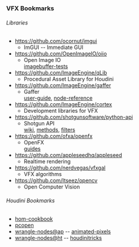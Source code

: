 ### VFX Bookmarks
###### Libraries
- https://github.com/ocornut/imgui
  - ImGUI -- Immediate GUI
- https://github.com/OpenImageIO/oiio
  - Open Image IO  
    [imagebuffer-tests](https://github.com/OpenImageIO/oiio/blob/master/testsuite/python-imagebufalgo/test_imagebufalgo.py)
- https://github.com/ImageEngine/qLib  
  - Procedural Asset Library for Houdini
- https://github.com/ImageEngine/gaffer  
  - Gaffer  
    [user-guide](http://imageengine.github.io/gaffer/resources/documents/latest/GafferUserGuide.pdf),
    [node-reference](http://imageengine.github.io/gaffer/resources/documents/latest/GafferNodeReference.pdf)  
- https://github.com/ImageEngine/cortex  
  - Development libraries for VFX
- https://github.com/shotgunsoftware/python-api  
  - Shotgun API  
    [wiki](https://github.com/shotgunsoftware/python-api/wiki),
    [methods](https://github.com/shotgunsoftware/python-api/wiki/Reference%3A-Methods),
    [filters](https://github.com/shotgunsoftware/python-api/wiki/Reference%3A-Filter-Syntax)  
- https://github.com/ofxa/openfx  
  - OpenFX  
    [guides](https://github.com/ofxa/openfx/tree/master/Guide/Doc)  
- https://github.com/appleseedhq/appleseed  
  - Realtime rendering  
- https://github.com/nerdvegas/vfxgal  
  - VFX algorithms  
- https://github.com/Itseez/opencv  
  - Open Computer Vision  

###### Houdini Bookmarks  
- [hom-cookbook](http://www.sidefx.com/docs/houdini14.0/hom/cookbook/)
- [pcopen](http://www.sidefx.com/docs/houdini15.0/vex/functions/pcopen)
- [wrangle-nodes@ap](http://www.animated-pixels.com/articles-db/2015/9/14/wrangle-nodes) -- [animated-pixels](http://www.animated-pixels.com)
- [wrangle-nodes@ht](http://houdinitricks.com/post/114520785099/quicktip-cvex-wrangle-vop-nodes) -- [houdinitricks](http://houdinitricks.com/)
